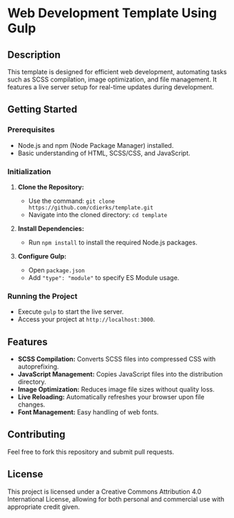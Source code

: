 # Web Development Template Using Gulp

## Description
This template is designed for efficient web development, automating tasks such as SCSS compilation, image optimization, and file management. It features a live server setup for real-time updates during development.

## Getting Started

### Prerequisites
- Node.js and npm (Node Package Manager) installed.
- Basic understanding of HTML, SCSS/CSS, and JavaScript.

### Initialization
1. **Clone the Repository:**
   - Use the command: `git clone https://github.com/cdierks/template.git`
   - Navigate into the cloned directory: `cd template`

2. **Install Dependencies:**
   - Run `npm install` to install the required Node.js packages.

3. **Configure Gulp:**
   - Open `package.json`
   - Add `"type": "module"` to specify ES Module usage.

### Running the Project
- Execute `gulp` to start the live server.
- Access your project at `http://localhost:3000`.

## Features
- **SCSS Compilation:** Converts SCSS files into compressed CSS with autoprefixing.
- **JavaScript Management:** Copies JavaScript files into the distribution directory.
- **Image Optimization:** Reduces image file sizes without quality loss.
- **Live Reloading:** Automatically refreshes your browser upon file changes.
- **Font Management:** Easy handling of web fonts.

## Contributing
Feel free to fork this repository and submit pull requests.

## License
This project is licensed under a Creative Commons Attribution 4.0 International License, allowing for both personal and commercial use with appropriate credit given.